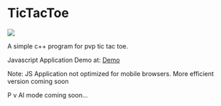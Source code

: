 # TicTacToe
![](https://travis-ci.org/ShreyansR/TicTacToe.svg?branch=master)

A simple c++ program for pvp tic tac toe.

Javascript Application Demo at: [Demo](https://shreyansr.github.io/TicTacToe/index.html)

Note: JS Application not optimized for mobile browsers. More efficient version coming soon

P v AI mode coming soon...
